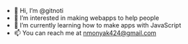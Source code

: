 - 👋 Hi, I’m @gitnoti
- 👀 I’m interested in making webapps to help people
- 🌱 I’m currently learning how to make apps with JavaScript
- 📫 You can reach me at nmonyak424@gmail.com

<!---
gitnoti/gitnoti is a ✨ special ✨ repository because its `README.md` (this file) appears on your GitHub profile.
You can click the Preview link to take a look at your changes.
--->
